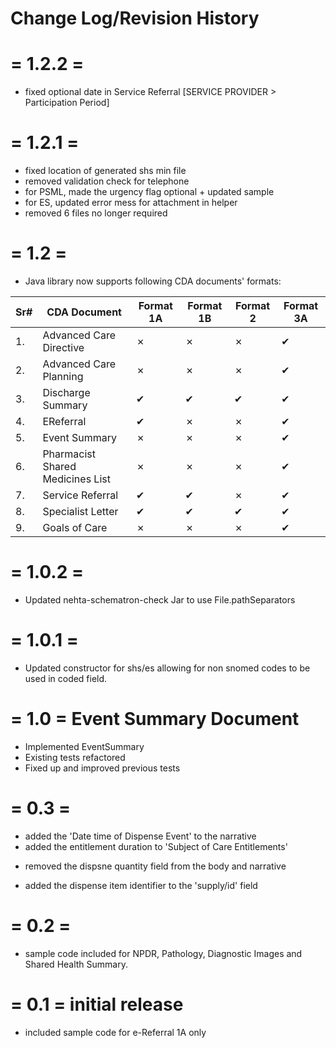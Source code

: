 # Change Log/Revision History

  = 1.2.2 = 
  =======
  + fixed optional date in Service Referral [SERVICE PROVIDER > Participation Period]

  = 1.2.1 = 
  =======
  + fixed location of generated shs min file
  + removed validation check for telephone
  + for PSML, made the urgency flag optional + updated sample
  + for ES, updated error mess for attachment in helper
  + removed 6 files no longer required

  = 1.2 = 
  =======
   + Java library now supports following CDA documents' formats: 
   
   Sr# | CDA Document | Format 1A | Format 1B | Format 2 | Format 3A
   ---| ------------ | --------- | --------- | -------- | ---------
   1. | Advanced Care Directive | &#10007; | &#10007; | &#10007; | &#10004;
   2. | Advanced Care Planning | &#10007; | &#10007; | &#10007; | &#10004;
   3. | Discharge Summary | &#10004; | &#10004; | &#10004; | &#10004;
   4. | EReferral | &#10004; | &#10007; | &#10007; | &#10004;
   5. | Event Summary | &#10007; | &#10007; | &#10007; | &#10004;
   6. | Pharmacist Shared Medicines List | &#10007; | &#10007; | &#10007; | &#10004;
   7. | Service Referral | &#10004; | &#10004; | &#10007; | &#10004;
   8. | Specialist Letter | &#10004; | &#10004; | &#10004; | &#10004;
   9. | Goals of Care | &#10007; | &#10007; | &#10007; | &#10004;

  = 1.0.2 = 
  =======
  + Updated nehta-schematron-check Jar to use File.pathSeparators

  = 1.0.1 = 
  =======
  + Updated constructor for shs/es allowing for non snomed codes to be used in coded field.

  = 1.0 = Event Summary Document
  =======

  + Implemented EventSummary
  + Existing tests refactored
  + Fixed up and improved previous tests
  
  = 0.3 = 
  =======
  
  + added the 'Date time of Dispense Event' to the narrative
  + added the entitlement duration to 'Subject of Care Entitlements'
  - removed the dispsne quantity field from the body and narrative
  + added the dispense item identifier to the 'supply/id' field
  
  = 0.2 = 
  =======
  + sample code included for NPDR, Pathology, Diagnostic Images and Shared Health Summary.
  
  
  
  = 0.1 = initial release  
  =======
  + included sample code for e-Referral 1A only 


